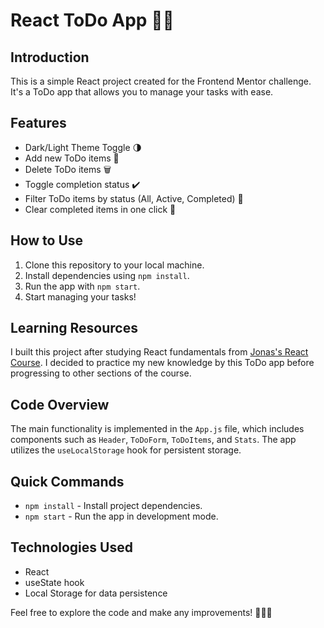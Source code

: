 # React ToDo App 📝✨

## Introduction
This is a simple React project created for the Frontend Mentor challenge. It's a ToDo app that allows you to manage your tasks with ease.

## Features
- Dark/Light Theme Toggle 🌗
- Add new ToDo items 📌
- Delete ToDo items 🗑️
- Toggle completion status ✔️
- Filter ToDo items by status (All, Active, Completed) 🔄
- Clear completed items in one click 🧹

## How to Use
1. Clone this repository to your local machine.
2. Install dependencies using `npm install`.
3. Run the app with `npm start`.
4. Start managing your tasks!

## Learning Resources
I built this project after studying React fundamentals from [Jonas's React Course](https://www.udemy.com/share/108PTK3@NpsHDL2JKsn1UGeRmI6gnquzALfwaHzEsmb2pM22ODXeJxmh-C-N3qySpx5ohyrU4w==/). I decided to practice my new knowledge by this ToDo app before progressing to other sections of the course.

## Code Overview
The main functionality is implemented in the `App.js` file, which includes components such as `Header`, `ToDoForm`, `ToDoItems`, and `Stats`. The app utilizes the `useLocalStorage` hook for persistent storage.

## Quick Commands
- `npm install` - Install project dependencies.
- `npm start` - Run the app in development mode.

## Technologies Used
- React
- useState hook
- Local Storage for data persistence

Feel free to explore the code and make any improvements! 👩‍💻🚀
